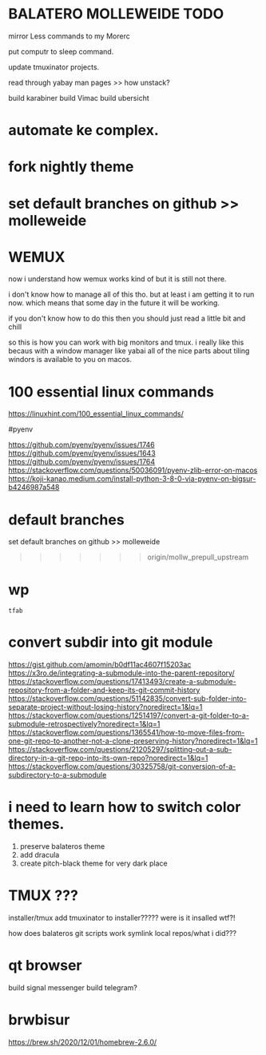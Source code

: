 # BALATERO MOLLEWEIDE TODO

mirror Less commands to my Morerc

put computr to sleep command.

update tmuxinator projects.

read through yabay man pages >> how unstack?

build karabiner
build Vimac
build ubersicht

# automate ke complex.

# fork nightly theme

# set default branches on github >> molleweide

# WEMUX

now i understand how wemux works kind of but it is still not there.

i don't know how to manage all of this tho. but at least i am getting it
to run now. which means that some day in the future it will be working.

if you don't know how to do this then you should just read a little bit and chill

so this is how you can work with big monitors and tmux. i really like this becaus
with a window manager like yabai all of the nice parts about tiling windors
is available to you on macos.


# 100 essential linux commands

https://linuxhint.com/100_essential_linux_commands/

#pyenv

https://github.com/pyenv/pyenv/issues/1746
https://github.com/pyenv/pyenv/issues/1643
https://github.com/pyenv/pyenv/issues/1764
https://stackoverflow.com/questions/50036091/pyenv-zlib-error-on-macos
https://koji-kanao.medium.com/install-python-3-8-0-via-pyenv-on-bigsur-b4246987a548

# default branches
set default branches on github >> molleweide
>>>>>>> origin/mollw_prepull_upstream

# wp
    tfab

# convert subdir into git module
https://gist.github.com/amomin/b0df11ac4607f15203ac
https://x3ro.de/integrating-a-submodule-into-the-parent-repository/
https://stackoverflow.com/questions/17413493/create-a-submodule-repository-from-a-folder-and-keep-its-git-commit-history
https://stackoverflow.com/questions/51142835/convert-sub-folder-into-separate-project-without-losing-history?noredirect=1&lq=1
https://stackoverflow.com/questions/12514197/convert-a-git-folder-to-a-submodule-retrospectively?noredirect=1&lq=1
https://stackoverflow.com/questions/1365541/how-to-move-files-from-one-git-repo-to-another-not-a-clone-preserving-history?noredirect=1&lq=1
https://stackoverflow.com/questions/21205297/splitting-out-a-sub-directory-in-a-git-repo-into-its-own-repo?noredirect=1&lq=1
https://stackoverflow.com/questions/30325758/git-conversion-of-a-subdirectory-to-a-submodule

# i need to learn how to switch color themes.
1. preserve balateros theme
2. add dracula
3. create pitch-black theme for very dark place

# TMUX ???
installer/tmux add tmuxinator to installer?????
were is it insalled wtf?!

how does balateros git scripts work
symlink local repos/what i did???

# qt browser

build signal messenger
build telegram?

# brwbisur
https://brew.sh/2020/12/01/homebrew-2.6.0/
